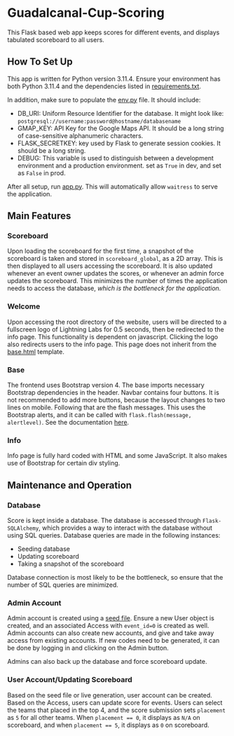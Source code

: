 # Guadalcanal-Cup-Scoring

This Flask based web app keeps scores for different events,
and displays tabulated scoreboard to all users.

## How To Set Up
This app is written for Python version 3.11.4. Ensure your
environment has both Python 3.11.4 and the dependencies
listed in [requirements.txt](requirements.txt).

In addition, make sure to populate the [env.py](env.py)
file. It should include:
* DB_URI: Uniform Resource Identifier for the database.
It might look like: ```postgresql://username:password@hostname/databasename```
* GMAP_KEY: API Key for the Google Maps API. It should be
a long string of case-sensitive alphanumeric characters.
* FLASK_SECRETKEY: key used by Flask to generate session
cookies. It should be a long string.
* DEBUG: This variable is used to distinguish between
a development environment and a production environment.
set as ``True`` in dev, and set as ``False`` in prod.

After all setup, run [app.py](app.py). This will
automatically allow ``waitress`` to serve the application.

## Main Features
### Scoreboard
Upon loading the scoreboard for the first time, a snapshot
of the scoreboard is taken and stored in ``scoreboard_global``,
as a 2D array. This is then displayed to all users accessing
the scoreboard. It is also updated whenever an event owner
updates the scores, or whenever an admin force updates the
scoreboard. This minimizes the number of times the application
needs to access the database, *which is the bottleneck for the
application.*

### Welcome
Upon accessing the root directory of the website, users will
be directed to a fullscreen logo of Lightning Labs for 0.5
seconds, then be redirected to the info page. This functionality
is dependent on javascript. Clicking the logo also redirects
users to the info page. This page does not inherit from the
[base.html](templates/base.html) template.

### Base
The frontend uses Bootstrap version 4. The base imports necessary
Bootstrap dependencies in the header.
Navbar contains four buttons. It is not recommended to add more
buttons, because the layout changes to two lines on mobile.
Following that are the flash messages. This uses the Bootstrap
alerts, and it can be called with ``flask.flash(message, alertlevel)``.
See the documentation [here](https://getbootstrap.com/docs/4.0/components/alerts/).

### Info
Info page is fully hard coded with HTML and some JavaScript.
It also makes use of Bootstrap for certain div styling.

## Maintenance and Operation
### Database
Score is kept inside a database. The database is accessed
through ``Flask-SQLAlchemy``, which provides a way to interact
with the database without using SQL queries. Database queries
are made in the following instances:
* Seeding database
* Updating scoreboard
* Taking a snapshot of the scoreboard

Database connection is most likely to be the bottleneck, so
ensure that the number of SQL queries are minimized.

### Admin Account
Admin account is created using a [seed file](seed2023.py). Ensure
a new User object is created, and an associated Access with ``event_id=0``
is created as well. Admin accounts can also create new accounts,
and give and take away access from existing accounts. If new codes
need to be generated, it can be done by logging in and clicking
on the Admin button.

Admins can also back up the database and force scoreboard update.


### User Account/Updating Scoreboard
Based on the seed file or live generation, user account can be
created. Based on the Access, users can update score for events.
Users can select the teams that placed in the top 4, and the
score submission sets ``placement`` as ``5`` for all other teams.
When ``placement == 0``, it displays as ``N/A`` on scoreboard,
and when ``placement == 5``, it displays as ``0`` on scoreboard.
